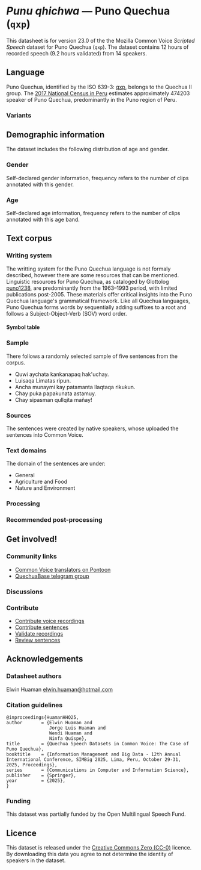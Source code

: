 # *Punu qhichwa* &mdash; Puno Quechua (`qxp`)

This datasheet is for version 23.0 of the the Mozilla Common Voice *Scripted Speech* dataset 
for Puno Quechua (`qxp`). The dataset contains 12 hours of recorded
speech (9.2 hours validated) from 14 speakers.

## Language

<!-- {{LANGUAGE_DESCRIPTION}} -->
<!-- Provide a brief (1-2 paragraph) description of your language -->
Puno Quechua, identified by the ISO 639-3: [qxp](https://iso639-3.sil.org/code/qxp), belongs to the Quechua II group. The [2017 National
Census in Peru](https://www.gob.pe/en/535-check-results-of-the-2017-national-census) estimates approximately 474203 speaker of Puno Quechua, predominantly in the Puno region of Peru.

### Variants 

<!-- {{VARIANT_DESCRIPTION}} -->
<!-- @ OPTIONAL @ -->
<!-- Describe the variants (MCV variants) of your language -->

## Demographic information
<!-- You can get a lot of the information in this section from https://analyzer.cv-toolbox.web.tr/browse -->
The dataset includes the following distribution of age and gender.

### Gender

Self-declared gender information, frequency refers to the number of clips annotated with this gender.

<!-- {{GENDER_TABLE}} -->
<!-- @ AUTOMATICALLY GENERATED @ -->
<!-- 
| Gender | Frequency |
|--------|-----------|
| male, masculine | ? |
| undeclared | ? |
| female, feminine | ? |
-->
### Age

Self-declared age information, frequency refers to the number of clips annotated with this age band.

<!-- {{AGE_TABLE}} -->
<!-- @ AUTOMATICALLY GENERATED @ -->
<!-- 
| Age band | Frequency |
|----------|-----------|
| teens | ? |
| twenties | ? |
| thirties | ? |
| fourties | ? |
| fifties | ? |
   ...if other age ranges are present in your data, add rows...
-->

## Text corpus

<!-- {{TEXT_CORPUS_DESCRIPTION}} -->
<!-- @ OPTIONAL @ -->
<!-- An overview of the text corpus, with information such as average length (in characters and words) of validated sentences. -->

### Writing system

<!-- {{WRITING_SYSTEM_DESCRIPTION}} -->
<!-- @ OPTIONAL @ -->
<!-- A description of the writing system (or writing systems) used in the text corpus -->
The writting system for the Puno Quechua language is not formaly described, however there are some resources that can be mentioned. Linguistic resources for Puno Quechua, as cataloged by Glottolog [puno1238](https://glottolog.org/resource/languoid/id/puno1238), are predominantly from the 1963–1993 period, with limited publications post-2005. These materials offer critical insights into the Puno Quechua language's grammatical framework. Like all Quechua languages, Puno Quechua forms words by sequentially adding suffixes to a root and follows a Subject-Object-Verb (SOV) word order.

#### Symbol table

<!-- {{ALPHABET_TABLE}} -->
<!-- @ OPTIONAL @ -->
<!-- If the writing system is alphabetic, you can include the valid alphabet here -->

### Sample

There follows a randomly selected sample of five sentences from the corpus.

<!-- {{SENTENCES_SAMPLE}} -->
- Quwi aychata kankanapaq hak'uchay.
- Luisaqa Limatas ripun.
- Ancha munaymi kay patamanta llaqtaqa rikukun.
- Chay puka papakunata astamuy.
- Chay sipasman qullqita mañay!

### Sources

<!-- {{SOURCES_LIST}} -->
<!-- @ OPTIONAL @ -->
<!-- A list of sentence sources, can be curated to the top-N -->
The sentences were created by native speakers, whose uploaded the sentences into Common Voice.

### Text domains

<!-- {{TEXT_DOMAIN_DESCRIPTION}} -->
<!-- @ OPTIONAL @ -->
<!-- What text domains are represented in the corpus? -->
The domain of the sentences are under: 
- General
- Agriculture and Food
- Nature and Environment

### Processing

<!-- {{PROCESSING_DESCRIPTION}} -->
<!-- @ OPTIONAL @ -->
<!-- How has the text data been processed -->

### Recommended post-processing

<!-- {{RECOMMENDED_POSTPROCESSING_DESCRIPTION}} -->
<!-- @ OPTIONAL @ -->
<!-- What should people do before they use the data, for example Unicode normalisation -->

## Get involved!

### Community links

<!-- {{COMMUNITY_LINKS_LIST}} -->
<!-- @ OPTIONAL @ -->
<!-- Links to community chats / fora -->
* [Common Voice translators on Pontoon](https://pontoon.mozilla.org/qxp/common-voice/contributors/)
* [QuechuaBase telegram group](https://t.me/QuechuaBase)

### Discussions

<!-- {{DISCUSSION_LINKS_LIST}} -->
<!-- @ OPTIONAL @ -->
<!-- Any links to discussions, for example on Discourse or other fora or blogs can be included here -->

### Contribute

<!-- {{CONTRIBUTE_LINKS_LIST}} -->
<!-- Here you can include links for how to contribute to the dataset -->
* [Contribute voice recordings](https://commonvoice.mozilla.org/qxp/speak)
* [Contribute sentences](https://commonvoice.mozilla.org/qxp/write)
* [Validate recordings](https://commonvoice.mozilla.org/qxp/listen)
* [Review sentences](https://commonvoice.mozilla.org/qxp/review)

## Acknowledgements

### Datasheet authors

<!-- {{DATASHEET_AUTHORS_LIST}} -->
<!-- A list in the format of: Your Name <email@email.com> -->
Elwin Huaman <elwin.huaman@hotmail.com>

### Citation guidelines

<!-- {{CITATION_DESCRIPTION}} -->
<!-- @ OPTIONAL @ -->
<!-- If you published a paper and would like people to cite it, you can include the BiBTeX here -->

    @inproceedings{HuamanHHQ25,
    author       = {Elwin Huaman and
                    Jorge Luis Huaman and
                    Wendi Huaman and
                    Ninfa Quispe},
    title        = {Quechua Speech Datasets in Common Voice: The Case of Puno Quechua},
    booktitle    = {Information Management and Big Data - 12th Annual International Conference, SIMBig 2025, Lima, Peru, October 29-31, 2025, Proceedings},
    series       = {Communications in Computer and Information Science},  
    publisher    = {Springer},
    year         = {2025},
    }

### Funding

<!-- {{FUNDING_DESCRIPTION}} -->
<!-- @ OPTIONAL @ -->
<!-- If you received any funding, you can include the acknowledgement here -->
This dataset was partially funded by the Open Multilingual Speech Fund.

## Licence

This dataset is released under the [Creative Commons Zero (CC-0)](https://creativecommons.org/public-domain/cc0/) licence. By downloading this data
you agree to not determine the identity of speakers in the dataset.

